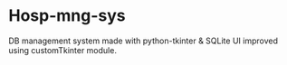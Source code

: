 # Hosp-mng-sys
DB management system made with python-tkinter & SQLite
UI improved using customTkinter module.

